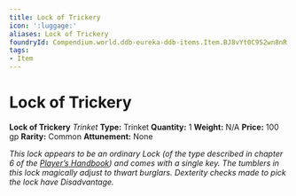 ```yaml
---
title: Lock of Trickery
icon: ':luggage:'
aliases: Lock of Trickery
foundryId: Compendium.world.ddb-eureka-ddb-items.Item.BJ8vYt0C9S2wn8nR
tags:
- Item
---
```


# Lock of Trickery

**Lock of Trickery**
_Trinket_
**Type:** Trinket
**Quantity:** 1
**Weight:** N/A
**Price:** 100 gp
**Rarity:** Common
**Attunement:** None

*This lock appears to be an ordinary Lock (of the type described in chapter 6 of the <a href="https://draft.dndbeyond.com/homebrew/creations/magic-items/27068-lock-of-trickery/dndbeyond.com/sources/dnd/phb-2024">*Player’s Handbook*</a>) and comes with a single key. The tumblers in this lock magically adjust to thwart burglars. Dexterity checks made to pick the lock have Disadvantage.*